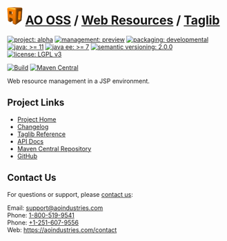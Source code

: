 # [<img src="ao-logo.png" alt="AO Logo" width="35" height="40">](https://github.com/aoindustries) [AO OSS](https://github.com/aoindustries/ao-oss) / [Web Resources](https://github.com/aoindustries/ao-web-resources) / [Taglib](https://github.com/aoindustries/ao-web-resources-taglib)

[![project: alpha](https://oss.aoapps.com/ao-badges/project-alpha.svg)](https://aoindustries.com/life-cycle#project-alpha)
[![management: preview](https://oss.aoapps.com/ao-badges/management-preview.svg)](https://aoindustries.com/life-cycle#management-preview)
[![packaging: developmental](https://oss.aoapps.com/ao-badges/packaging-developmental.svg)](https://aoindustries.com/life-cycle#packaging-developmental)  
[![java: &gt;= 11](https://oss.aoapps.com/ao-badges/java-11.svg)](https://docs.oracle.com/en/java/javase/11/docs/api/)
[![java ee: &gt;= 7](https://oss.aoapps.com/ao-badges/javaee-7.svg)](https://docs.oracle.com/javaee/7/api/)
[![semantic versioning: 2.0.0](https://oss.aoapps.com/ao-badges/semver-2.0.0.svg)](http://semver.org/spec/v2.0.0.html)
[![license: LGPL v3](https://oss.aoapps.com/ao-badges/license-lgpl-3.0.svg)](https://www.gnu.org/licenses/lgpl-3.0)

[![Build](https://github.com/aoindustries/ao-web-resources-taglib/workflows/Build/badge.svg?branch=master)](https://github.com/aoindustries/ao-web-resources-taglib/actions?query=workflow%3ABuild)
[![Maven Central](https://maven-badges.herokuapp.com/maven-central/com.aoapps/ao-web-resources-taglib/badge.svg)](https://maven-badges.herokuapp.com/maven-central/com.aoapps/ao-web-resources-taglib)

Web resource management in a JSP environment.

## Project Links
* [Project Home](https://oss.aoapps.com/web-resources/taglib/)
* [Changelog](https://oss.aoapps.com/web-resources/taglib/changelog)
* [Taglib Reference](https://oss.aoapps.com/web-resources/taglib/ao-web-resources.tld/)
* [API Docs](https://oss.aoapps.com/web-resources/taglib/apidocs/)
* [Maven Central Repository](https://search.maven.org/artifact/com.aoapps/ao-web-resources-taglib)
* [GitHub](https://github.com/aoindustries/ao-web-resources-taglib)

## Contact Us
For questions or support, please [contact us](https://aoindustries.com/contact):

Email: [support@aoindustries.com](mailto:support@aoindustries.com)  
Phone: [1-800-519-9541](tel:1-800-519-9541)  
Phone: [+1-251-607-9556](tel:+1-251-607-9556)  
Web: https://aoindustries.com/contact
